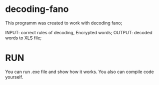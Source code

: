 # decoding-fano

This programm was created to work with decoding fano;

INPUT: correct rules of decoding, Encrypted words;
OUTPUT: decoded words to XLS file;

# RUN
You can run .exe file and show how it works. You also can compile code yourself.
